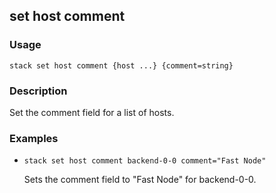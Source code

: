 ## set host comment

### Usage

`stack set host comment {host ...} {comment=string}`

### Description

Set the comment field for a list of hosts.

### Examples

* `stack set host comment backend-0-0 comment="Fast Node"`

   Sets the comment field to "Fast Node" for backend-0-0.



